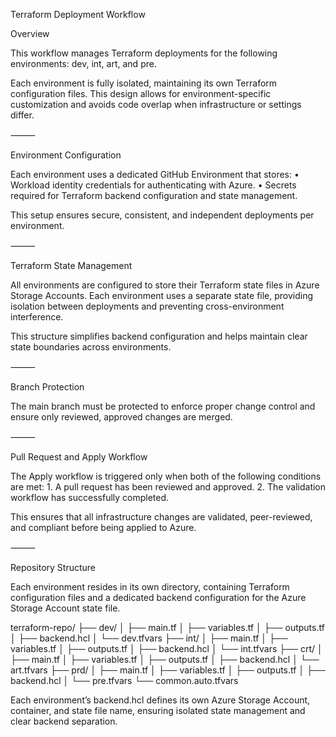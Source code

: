 Terraform Deployment Workflow

Overview

This workflow manages Terraform deployments for the following environments:
dev, int, art, and pre.

Each environment is fully isolated, maintaining its own Terraform configuration files. This design allows for environment-specific customization and avoids code overlap when infrastructure or settings differ.

⸻

Environment Configuration

Each environment uses a dedicated GitHub Environment that stores:
	•	Workload identity credentials for authenticating with Azure.
	•	Secrets required for Terraform backend configuration and state management.

This setup ensures secure, consistent, and independent deployments per environment.

⸻

Terraform State Management

All environments are configured to store their Terraform state files in Azure Storage Accounts.
Each environment uses a separate state file, providing isolation between deployments and preventing cross-environment interference.

This structure simplifies backend configuration and helps maintain clear state boundaries across environments.

⸻

Branch Protection

The main branch must be protected to enforce proper change control and ensure only reviewed, approved changes are merged.

⸻

Pull Request and Apply Workflow

The Apply workflow is triggered only when both of the following conditions are met:
	1.	A pull request has been reviewed and approved.
	2.	The validation workflow has successfully completed.

This ensures that all infrastructure changes are validated, peer-reviewed, and compliant before being applied to Azure.

⸻

Repository Structure

Each environment resides in its own directory, containing Terraform configuration files and a dedicated backend configuration for the Azure Storage Account state file.

terraform-repo/
├── dev/
│   ├── main.tf
│   ├── variables.tf
│   ├── outputs.tf
│   ├── backend.hcl
│   └── dev.tfvars
├── int/
│   ├── main.tf
│   ├── variables.tf
│   ├── outputs.tf
│   ├── backend.hcl
│   └── int.tfvars
├── crt/
│   ├── main.tf
│   ├── variables.tf
│   ├── outputs.tf
│   ├── backend.hcl
│   └── art.tfvars
├── prd/
│   ├── main.tf
│   ├── variables.tf
│   ├── outputs.tf
│   ├── backend.hcl
│   └── pre.tfvars
└── common.auto.tfvars

Each environment’s backend.hcl defines its own Azure Storage Account, container, and state file name, ensuring isolated state management and clear backend separation.

